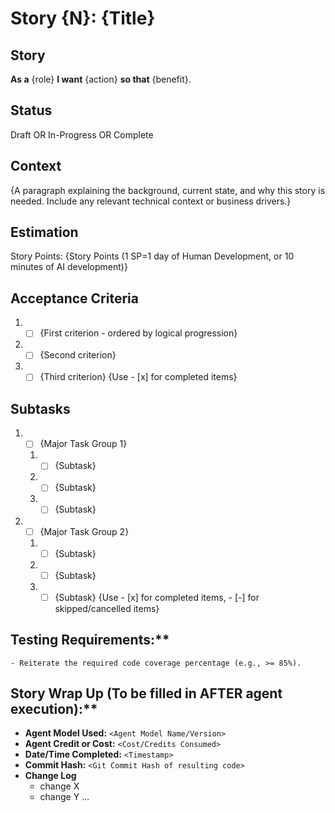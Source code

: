 # Story {N}: {Title}

## Story

**As a** {role}
**I want** {action}
**so that** {benefit}.

## Status

Draft OR In-Progress OR Complete

## Context

{A paragraph explaining the background, current state, and why this story is needed. Include any relevant technical context or business drivers.}

## Estimation

Story Points: {Story Points (1 SP=1 day of Human Development, or 10 minutes of AI development)}

## Acceptance Criteria

1. - [ ] {First criterion - ordered by logical progression}
2. - [ ] {Second criterion}
3. - [ ] {Third criterion}
         {Use - [x] for completed items}

## Subtasks

1. - [ ] {Major Task Group 1}
   1. - [ ] {Subtask}
   2. - [ ] {Subtask}
   3. - [ ] {Subtask}
2. - [ ] {Major Task Group 2}
   1. - [ ] {Subtask}
   2. - [ ] {Subtask}
   3. - [ ] {Subtask}
            {Use - [x] for completed items, - [-] for skipped/cancelled items}

## Testing Requirements:\*\*

    - Reiterate the required code coverage percentage (e.g., >= 85%).

## Story Wrap Up (To be filled in AFTER agent execution):\*\*

- **Agent Model Used:** `<Agent Model Name/Version>`
- **Agent Credit or Cost:** `<Cost/Credits Consumed>`
- **Date/Time Completed:** `<Timestamp>`
- **Commit Hash:** `<Git Commit Hash of resulting code>`
- **Change Log**
  - change X
  - change Y
    ...
